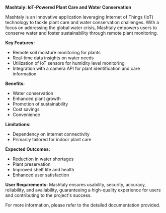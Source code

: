 **Mashtaly: IoT-Powered Plant Care and Water Conservation**

Mashtaly is an innovative application leveraging Internet of Things (IoT) technology to tackle plant care and water conservation challenges. With a focus on addressing the global water crisis, Mashtaly empowers users to conserve water and foster sustainability through remote plant monitoring.

**Key Features:**
- Remote soil moisture monitoring for plants
- Real-time data insights on water needs
- Utilization of IoT sensors for humidity level monitoring
- Integration with a camera API for plant identification and care information

**Benefits:**
- Water conservation
- Enhanced plant growth
- Promotion of sustainability
- Cost savings
- Convenience

**Limitations:**
- Dependency on internet connectivity
- Primarily tailored for indoor plant care

**Expected Outcomes:**
- Reduction in water shortages
- Plant preservation
- Improved shelf life and health
- Enhanced user satisfaction

**User Requirements:**
Mashtaly ensures usability, security, accuracy, reliability, and availability, guaranteeing a high-quality experience for users and contributing to the project's success.

For more information, please refer to the detailed documentation provided.
